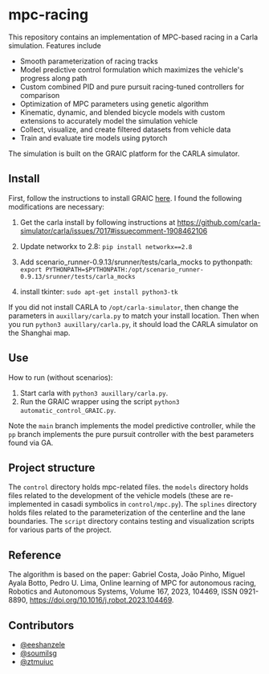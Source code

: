# mpc-racing
This repository contains an implementation of MPC-based racing in a Carla simulation. Features include
- Smooth parameterization of racing tracks
- Model predictive control formulation which maximizes the vehicle's progress along path
- Custom combined PID and pure pursuit racing-tuned controllers for comparison
- Optimization of MPC parameters using genetic algorithm
- Kinematic, dynamic, and blended bicycle models with custom extensions to accurately model the simulation vehicle
- Collect, visualize, and create filtered datasets from vehicle data
- Train and evaluate tire models using pytorch

The simulation is built on the GRAIC platform for the CARLA simulator.

## Install
First, follow the instructions to install GRAIC [here](https://docs.google.com/document/d/1O0thKd-WcQzPpEvyfJZmjEr0xCWvgUkzzftlyZxOi_A/edit?usp=sharing). I found the following modifications are necessary:

1. Get the carla install by following instructions at https://github.com/carla-simulator/carla/issues/7017#issuecomment-1908462106

2. Update networkx to 2.8: `pip install networkx==2.8`

3. Add scenario_runner-0.9.13/srunner/tests/carla_mocks to pythonpath: `export PYTHONPATH=$PYTHONPATH:/opt/scenario_runner-0.9.13/srunner/tests/carla_mocks`

4. install tkinter: `sudo apt-get install python3-tk`

If you did not install CARLA to `/opt/carla-simulator`, then change the parameters in `auxillary/carla.py` to match your install location. Then when you run `python3 auxillary/carla.py`, it should load the CARLA simulator on the Shanghai map.

## Use
How to run (without scenarios):
1. Start carla with `python3 auxillary/carla.py`. 
2. Run the GRAIC wrapper using the script `python3 automatic_control_GRAIC.py`.

Note the `main` branch implements the model predictive controller, while the `pp` branch implements the pure pursuit controller with the best parameters found via GA.

## Project structure 
The `control` directory holds mpc-related files. the `models` directory holds files related
to the development of the vehicle models (these are re-implemented in casadi symbolics in 
`control/mpc.py`). The `splines` directory holds files related to the parameterization of
the centerline and the lane boundaries. The `script` directory contains testing and visualization
scripts for various parts of the project.

## Reference
The algorithm is based on the paper:
  Gabriel Costa, João Pinho, Miguel Ayala Botto, Pedro U. Lima,
  Online learning of MPC for autonomous racing,
  Robotics and Autonomous Systems,
  Volume 167,
  2023,
  104469,
  ISSN 0921-8890,
  https://doi.org/10.1016/j.robot.2023.104469.


## Contributors
- [@eeshanzele](https://github.com/eeshanzele)
- [@soumilsg](https://github.com/Soumilsg)
- [@ztmuiuc](https://github.com/ztmuiuc)
